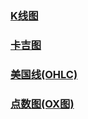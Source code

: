 
### [K线图](http://wiki.mbalib.com/wiki/K%E7%BA%BF%E7%90%86%E8%AE%BA)
### [卡吉图](https://antvis.github.io/vis/doc/chart/details/kagi.html)
### [美国线(OHLC)](https://zh.wikipedia.org/wiki/%E7%BE%8E%E5%9C%8B%E7%B7%9A)
### [点数图(OX图)](http://wiki.mbalib.com/wiki/OX%E5%9B%BE)